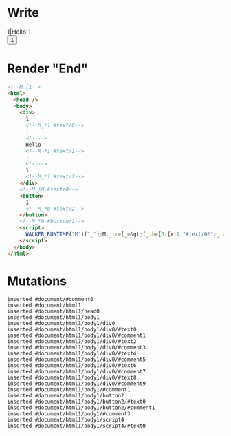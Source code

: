 # Write
  <!--M_[1--><div>1<!--M_*1 #text/0-->|<!>Hello<!--M_*1 #text/1-->|<!>1<!--M_*1 #text/2--></div><!--M_]0 #text/0--><button>1<!--M_*0 #text/2--></button><!--M_*0 #button/1--><script>WALKER_RUNTIME("M")("_");M._.r=[_=>(_.b={0:{x:1,"#text/0!":_.a={},"#text/0(":_._["packages/translator-tags/src/__tests__/fixtures/define-tag-render-args/template.marko_1_renderer"]},1:_.a}),0,"packages/translator-tags/src/__tests__/fixtures/define-tag-render-args/template.marko_0_x",0];M._.w()</script>


# Render "End"
```html
<!--M_[1-->
<html>
  <head />
  <body>
    <div>
      1
      <!--M_*1 #text/0-->
      |
      <!---->
      Hello
      <!--M_*1 #text/1-->
      |
      <!---->
      1
      <!--M_*1 #text/2-->
    </div>
    <!--M_]0 #text/0-->
    <button>
      1
      <!--M_*0 #text/2-->
    </button>
    <!--M_*0 #button/1-->
    <script>
      WALKER_RUNTIME("M")("_");M._.r=[_=&gt;(_.b={0:{x:1,"#text/0!":_.a={},"#text/0(":_._["packages/translator-tags/src/__tests__/fixtures/define-tag-render-args/template.marko_1_renderer"]},1:_.a}),0,"packages/translator-tags/src/__tests__/fixtures/define-tag-render-args/template.marko_0_x",0];M._.w()
    </script>
  </body>
</html>
```

# Mutations
```
inserted #document/#comment0
inserted #document/html1
inserted #document/html1/head0
inserted #document/html1/body1
inserted #document/html1/body1/div0
inserted #document/html1/body1/div0/#text0
inserted #document/html1/body1/div0/#comment1
inserted #document/html1/body1/div0/#text2
inserted #document/html1/body1/div0/#comment3
inserted #document/html1/body1/div0/#text4
inserted #document/html1/body1/div0/#comment5
inserted #document/html1/body1/div0/#text6
inserted #document/html1/body1/div0/#comment7
inserted #document/html1/body1/div0/#text8
inserted #document/html1/body1/div0/#comment9
inserted #document/html1/body1/#comment1
inserted #document/html1/body1/button2
inserted #document/html1/body1/button2/#text0
inserted #document/html1/body1/button2/#comment1
inserted #document/html1/body1/#comment3
inserted #document/html1/body1/script4
inserted #document/html1/body1/script4/#text0
```